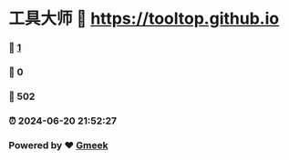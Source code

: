 # 工具大师 :link: https://tooltop.github.io 
### :page_facing_up: [1](https://tooltop.github.io/tag.html) 
### :speech_balloon: 0 
### :hibiscus: 502 
### :alarm_clock: 2024-06-20 21:52:27 
### Powered by :heart: [Gmeek](https://github.com/Meekdai/Gmeek)
